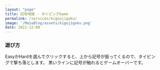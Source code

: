 ```yaml
---
layout: "page"
title: 記号地獄 - タイピングGame
permalink: /services/kigoujigoku/
image: '/MaiuBlog/assets/kigojigoku.png'
date: 2021-12-08
---
```




<script type="module" crossorigin src="{{ '/services/kigoujigoku/assets/index.9743a1bd.js' | relative_url }}"></script>
<link rel="modulepreload" href="{{ '/services/kigoujigoku/assets/vendor.f1cc6c9a.js' | relative_url }}">
<link rel="stylesheet" href="{{ '/services/kigoujigoku/assets/index.cd9c0392.css' | relative_url }}">

<div id="kigou_root"></div>

### 遊び方

EasyかHardを選んでクリックすると、上から記号が振ってくるので、タイピングで撃ち落とします。
黒いラインに記号が触れるとゲームオーバーです。

